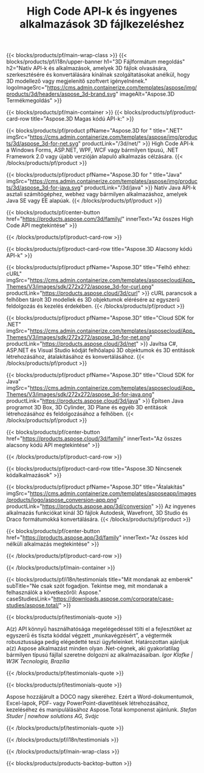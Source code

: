 ﻿---
title: High Code API-k és ingyenes alkalmazások 3D fájlkezeléshez 
weight: 1460
url: /hu/
description: 3D fájl létrehozása és konvertálása. Nincs szükség 3D modellező szoftverre. Dolgozzon geometriával, jelenet-hierarchiával, osszon meg vagy osszon fel hálókat, animáljon objektumokat, és adjon hozzá célzó kamerát.
google_site_verification: pJzfspWbY9hmASAU3ozD0x1YVIt8rcjsmkvNtlT8jsM
---
{{< blocks/products/pf/main-wrap-class >}}
{{< blocks/products/pf/i18n/upper-banner h1="3D Fájlformátum megoldás" h2="Natív API-k és alkalmazások, amelyek 3D fájlok olvasására, szerkesztésére és konvertálására kínálnak szolgáltatásokat anélkül, hogy 3D modellező vagy megjelenítő szoftvert igényelnének." logoImageSrc="https://cms.admin.containerize.com/templates/aspose/img/products/3d/headers/aspose_3d-brand.svg" imageAlt="Aspose.3D Termékmegoldás" >}}

{{< blocks/products/pf/main-container >}}
{{< blocks/products/pf/product-card-row title="Aspose.3D Magas kódú API-k:" >}}

{{< blocks/products/pf/product pfName="Aspose.3D for " title=".NET" imgSrc="https://cms.admin.containerize.com/templates/aspose/img/products/3d/aspose_3d-for-net.svg" productLink="/3d/net/" >}}
High Code API-k a Windows Forms, ASP.NET, WPF, WCF vagy bármilyen típusú, .NET Framework 2.0 vagy újabb verzióján alapuló alkalmazás célzására.
{{< /blocks/products/pf/product >}}

{{< blocks/products/pf/product pfName="Aspose.3D for " title="Java" imgSrc="https://cms.admin.containerize.com/templates/aspose/img/products/3d/aspose_3d-for-java.svg" productLink="/3d/java" >}}
Natív Java API-k asztali számítógéphez, webhez vagy bármilyen alkalmazáshoz, amelyek Java SE vagy EE alapúak.
{{< /blocks/products/pf/product >}}

{{< blocks/products/pf/center-button href="https://products.aspose.com/3d/family/" innerText="Az összes High Code API megtekintése" >}}

{{< /blocks/products/pf/product-card-row >}}

{{< blocks/products/pf/product-card-row title="Aspose.3D Alacsony kódú API-k" >}}

{{< blocks/products/pf/product pfName="Aspose.3D" title="Felhő ehhez: cURL" imgSrc="https://cms.admin.containerize.com/templates/asposecloud/App_Themes/V3/images/sdk/272x272/aspose_3d-for-curl.png" productLink="https://products.aspose.cloud/3d/curl" >}}
cURL parancsok a felhőben tárolt 3D modellek és 3D objektumok elérésére az egyszerű feldolgozás és kezelés érdekében.
{{< /blocks/products/pf/product >}}

{{< blocks/products/pf/product pfName="Aspose.3D" title="Cloud SDK for .NET" imgSrc="https://cms.admin.containerize.com/templates/asposecloud/App_Themes/V3/images/sdk/272x272/aspose_3d-for-net.png" productLink="https://products.aspose.cloud/3d/net" >}}
Javítsa C#, ASP.NET és Visual Studio kódját felhőalapú 3D objektumok és 3D entitások létrehozásához, átalakításához és konvertálásához.
{{< /blocks/products/pf/product >}}

{{< blocks/products/pf/product pfName="Aspose.3D" title="Cloud SDK for Java" imgSrc="https://cms.admin.containerize.com/templates/asposecloud/App_Themes/V3/images/sdk/272x272/aspose_3d-for-java.png" productLink="https://products.aspose.cloud/3d/java" >}}
Építsen Java programot 3D Box, 3D Cylinder, 3D Plane és egyéb 3D entitások létrehozásához és feldolgozásához a felhőben.
{{< /blocks/products/pf/product >}}

{{< blocks/products/pf/center-button href="https://products.aspose.cloud/3d/family" innerText="Az összes alacsony kódú API megtekintése" >}}

{{< /blocks/products/pf/product-card-row >}}

{{< blocks/products/pf/product-card-row title="Aspose.3D Nincsenek kódalkalmazások" >}}

{{< blocks/products/pf/product pfName="Aspose.3D" title="Átalakítás" imgSrc="https://cms.admin.containerize.com/templates/asposeapp/images/products/logo/aspose_conversion-app.png" productLink="https://products.aspose.app/3d/conversion" >}}
Az ingyenes alkalmazás funkciókat kínál 3D fájlok Autodesk, Wavefront, 3D Studio és Draco formátumokká konvertálására.
{{< /blocks/products/pf/product >}}

{{< blocks/products/pf/center-button href="https://products.aspose.app/3d/family" innerText="Az összes kód nélküli alkalmazás megtekintése" >}}

{{< /blocks/products/pf/product-card-row >}}

{{< /blocks/products/pf/main-container >}}

{{< blocks/products/pf/i18n/testimonials title="Mit mondanak az emberek" subTitle="Ne csak szót fogadjon. Tekintse meg, mit mondanak a felhasználók a következőről: Aspose." caseStudiesLink="https://downloads.aspose.com/corporate/case-studies/aspose.total/" >}}

{{< blocks/products/pf/testimonials-quote >}}
<p class="first">
 A(z) API könnyű használhatósága megelégedéssel tölti el a fejlesztőket az egyszerű és tiszta kóddal végzett „munkavégzésért”, a végtermék robusztussága pedig elégedetté teszi ügyfeleinket. Határozottan ajánljuk a(z) Aspose alkalmazást minden olyan .Net-cégnek, aki gyakorlatilag bármilyen típusú fájllal szeretne dolgozni az alkalmazásaiban.
 <em>
  Igor Klafke | W3K Tecnologia, Brazília
 </em>
</p>

{{< /blocks/products/pf/testimonials-quote >}}

{{< blocks/products/pf/testimonials-quote >}}
<p class="second">
 Aspose hozzájárult a DOCO nagy sikeréhez. Ezért a Word-dokumentumok, Excel-lapok, PDF- vagy PowerPoint-diavetítések létrehozásához, kezeléséhez és manipulálásához Aspose.Total komponenst ajánlunk.
 <em>
  Stefan Studer | nowhow solutions AG, Svájc
 </em>
</p>

{{< /blocks/products/pf/testimonials-quote >}}

{{< /blocks/products/pf/i18n/testimonials >}}

{{< /blocks/products/pf/main-wrap-class >}}

{{< blocks/products/products-backtop-button >}}